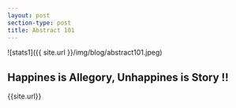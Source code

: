 ```yaml
---
layout: post
section-type: post
title: Abstract 101
---
```

![stats1]({{ site.url }}/img/blog/abstract101.jpeg)

##  Happines is Allegory, Unhappines is Story !! 

{{site.url}}
